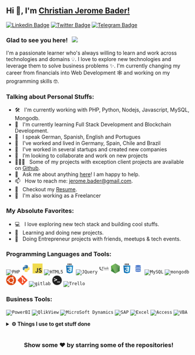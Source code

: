 ## Hi 👋, I'm [Christian Jerome Bader!](https://github.com/jeromebader/)

[![Linkedin Badge](https://img.shields.io/badge/-LinkedIn-0e76a8?style=flat-square&logo=Linkedin&logoColor=white)](https://www.linkedin.com/in/christian-jerome-bader/)
[![Twitter Badge](https://img.shields.io/badge/-Twitter-00acee?style=flat-square&logo=Twitter&logoColor=white)](https://twitter.com/Christian_Jero)
[![Telegram Badge](https://img.shields.io/badge/-Telegram-0088cc?style=flat-square&logo=Telegram&logoColor=white)](https://t.me/CJBader)

### Glad to see you here! &nbsp; ![](https://visitor-badge.glitch.me/badge?page_id=jeromebader.jeromebader&style=flat-square&color=0088cc)

I'm a passionate learner who's always willing to learn and work across technologies and domains 💡. I love to explore new technologies and leverage them to solve business problems ✨.  I'm currently changing my career from financials into Web Development 🕸️ and working on my programming skills 🤓.

### Talking about Personal Stuffs:

- 🛠 &nbsp; I'm currently working with PHP, Python, Nodejs, Javascript, MySQL, Mongodb.
- 🚀 &nbsp; I'm currently learning Full Stack Development and Blockchain Development.
- 💭 &nbsp; I speak German, Spanish, English and Portugues 
- 💼 &nbsp; I've worked and lived in Germany, Spain, Chile and Brazil
- 🌱 &nbsp; I've worked in several startups and created new companies
- 👯 &nbsp; I’m looking to collaborate and work on new projects
- 👨🏻‍💻 &nbsp; Some of my projects with exception client projects are available on [Github](https://github.com/jeromebader).
- 💬 &nbsp; Ask me about anything [here](https://github.com/jeromebader/jeromebader/issues/)! I am happy to help.
- 📫 &nbsp; How to reach me: jerome.bader@gmail.com.
- 📝 &nbsp; Checkout my [Resume](https://www.linkedin.com/in/christian-jerome-bader/).
- 🔭 &nbsp; I'm also working as a Freelancer 


### My Absolute Favorites:

- 💻 &nbsp; I love exploring new tech stack and building cool stuffs.
- 📰 &nbsp; Learning and doing new projects.
- 🍕 &nbsp; Doing Entrepreneur projects with friends, meetups & tech events.

### Programming Languages and Tools:

<code><img height="27" src="https://camo.githubusercontent.com/ee7c2a37b02913fa0c8391d5ac4902336333e57dde7ab47ace2fb2e01ed1682e/68747470733a2f2f7777772e7068702e6e65742f696d616765732f6c6f676f732f6e65772d7068702d6c6f676f2e737667" alt="PHP"></code>
<code><img height="27" src="https://raw.githubusercontent.com/github/explore/80688e429a7d4ef2fca1e82350fe8e3517d3494d/topics/python/python.png" alt="python"></code>
<code><img height="27" src="https://raw.githubusercontent.com/github/explore/80688e429a7d4ef2fca1e82350fe8e3517d3494d/topics/javascript/javascript.png" alt="javascript"></code>
<code><img height="27" src="https://raw.githubusercontent.com/gist/tracend/3798496/raw/640a549782e952bdbe31fbb41f819fa96240de42/HTML5_SF.svg" alt="HTML5"></code>
<code><img height="27" src="https://raw.githubusercontent.com/github/explore/6c6508f34230f0ac0d49e847a326429eefbfc030/topics/css/css.png" alt="CSS"></code>
<code><img height="27" src="https://e7.pngegg.com/pngimages/265/442/png-clipart-jquery-ui-javascript-web-browser-pasargad-text-trademark-thumbnail.png" alt="JQuery"></code>
<code><img height="27" src="https://raw.githubusercontent.com/github/explore/80688e429a7d4ef2fca1e82350fe8e3517d3494d/topics/flask/flask.png" alt="FLASK"></code>
<code><img height="27" src="https://raw.githubusercontent.com/github/explore/80688e429a7d4ef2fca1e82350fe8e3517d3494d/topics/nodejs/nodejs.png" alt="nodejs"></code>
<code><img height="27" src="https://raw.githubusercontent.com/github/explore/6c6508f34230f0ac0d49e847a326429eefbfc030/topics/css/css.png" alt="CSS"></code>
<code><img height="27" src="https://raw.githubusercontent.com/github/explore/80688e429a7d4ef2fca1e82350fe8e3517d3494d/topics/sql/sql.png" alt="sql"></code>
<code><img height="27" src="https://www.pngfind.com/pngs/m/74-744138_mysql-logo-png-mysql-transparent-png.png" alt="MySQL"></code>
<code><img height="27" src="https://encrypted-tbn0.gstatic.com/images?q=tbn%3AANd9GcSTTzPAw-55ssm1Im594xYZ9eRQu2JylrkYLg&usqp=CAU" alt="mongodb"></code>
<code><img height="27" src="https://raw.githubusercontent.com/github/explore/80688e429a7d4ef2fca1e82350fe8e3517d3494d/topics/ubuntu/ubuntu.png" alt="Linux Ubuntu"></code>
<code><img height="27" src="https://raw.githubusercontent.com/devicons/devicon/master/icons/git/git-original.svg" alt="git"></code>
<code><img height="27" src="https://cdn.freebiesupply.com/logos/large/2x/gitlab-logo-png-transparent.png" alt="gitlab"></code>
<code><img height="27" src="https://raw.githubusercontent.com/github/explore/80688e429a7d4ef2fca1e82350fe8e3517d3494d/topics/terminal/terminal.png" alt="terminal"></code>
<code><img height="27" src="https://toppng.com/uploads/preview/trello-logo-vector-11573941011bge3nswnhm.png" alt="Trello"></code>

### Business Tools:
<code><img height="27" src="https://mpng.subpng.com/20180820/sji/kisspng-power-bi-logo-business-intelligence-brand-microsof-exquitech-5b7b58763428b8.5551055215348102302137.jpg" alt="PowerBI"></code>
<code><img height="27" src="https://w7.pngwing.com/pngs/370/530/png-transparent-round-green-and-white-logo-qlik-business-intelligence-software-dashboard-logo-others-miscellaneous-company-grass.png" alt="QlikView"></code>
<code><img height="27" src="https://e7.pngegg.com/pngimages/351/968/png-clipart-logo-microsoft-dynamics-crm-microsoft-dynamics-erp-microsoft-dynamics-c5-dynamic-logo-text-logo.png" alt="MicroSoft Dynamics"></code>
<code><img height="27" src="https://pngset.com/images/sap-logo-text-word-label-symbol-transparent-png-2224614.png" alt="SAP"></code>
<code><img height="27" src="https://www.clipartmax.com/png/middle/115-1150991_microsoftexcel-logo-1-ms-excel-logo-transparent.png" alt="Excel"></code>
<code><img height="27" src="https://w7.pngwing.com/pngs/997/108/png-transparent-microsoft-access-microsoft-office-2013-microsoft-office-365-microsoft-text-rectangle-logo.png" alt="Access"></code>
<code><img height="27" src="http://excelhints.com/Blog/wp-content/uploads/2017/09/Microsoft-excel-vba-logo.png" alt="VBA"></code>



<details>	
  <br />
  <summary><b>⚙️ Things I use to get stuff done</b></summary>
  	<ul>
  	    <li><b>OS:</b> Ubuntu 20.04</li>
	    <li><b>Laptop: </b> DELL VOSTRO 3400 (i5 11th) 16 GB, 256 GB SSD</li>
  	    <li><b>Browser: </b> Google Chrome, Brave </li>
	    <li><b>Code Editor:</b> VSCode - The best editor out there.</li>
	    <li><b>To Stay Updated:</b> StackOverflow, Dev.to, Medium, Linkedin and Twitter.</li>
	    <br />
	
	</ul>	
</details>

#

<div align="center">

### Show some ❤️ by starring some of the repositories!

</div>
